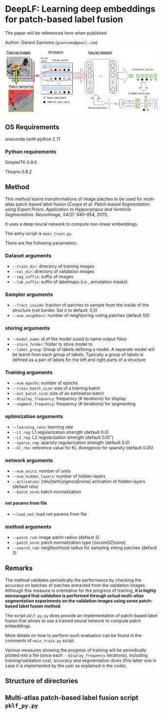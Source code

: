 # DeepLF: Learning deep embeddings for patch-based label fusion

The paper will be referenced here when published

Author: Gerard Sanroma (`gsanroma@gmail.com`)

![GitHub Logo](/images/pipeline.png)

## OS Requirements
anaconda (with python 2.7)

### Python requirements
SimpleITK 0.9.0

Theano 0.8.2

## Method
This method learns transformations of image patches to be used for multi-atlas patch-based label fusion (*Coupe et al. Patch-based Segmentation using Expert Priors: Application to Hippocampus and Ventricle Segmentation. NeuroImage, 54(2): 940–954, 2011*).

It uses a deep neural network to compute non-linear embeddings.

The entry script is `main_train.py`.

There are the following parameters:

### Dataset arguments
- `--train_dir`: directory of training images
- `--val_dir`: directory of validation images
- `--img_suffix`: suffix of images
- `--lab_suffix`: suffix of labelmaps (i.e., annotation masks)

### Sampler arguments
- `--fract_inside`: fraction of patches to sample from the inside of the structure (not border. Set it to default: 0.5)
- `--num_neighbors`: number of neighboring voting patches (default 50)

### storing arguments
- `--model_name`: id of the model (used to name output files)
- `--store_folder`: folder to store model to
- `--label_group`: Group of labels defining a model. A separate model will be learnt from each group of labels. Typically a group of labels is defined as a pair of labels for the left and right parts of a structure

### Training arguments
- `--num_epochs`: number of epochs
- `--train_batch_size`: size of a training batch
- `--est_batch_size`: size of an estimation batch
- `--display_frequency`: frequency (# iterations) for display
- `--segment_frequency`: frequency (# iterations) for segmenting

### optimization arguments
- `--learning_rate`: learning rate
- `--L1_reg`: L1 regularization strength (default 0.0)
- `--L2_reg`: L2 regularization strength (default 0.0)")
- `--sparse_reg`: sparsity regularization strength (default 0.0)
- `--kl_rho`: reference value for KL divergence for sparsity (default 0.05)

### network arguments
- `--num_units`: number of units
- `--num_hidden_layers`: number of hidden layers
- `--activation`: [relu|tanh|sigmoid|none] activation of hidden layers (default relu)
- `--batch_norm`: batch normalization
#### net params from file
- --`load_net`: load net params from file

### method arguments
- `--patch_rad`: image patch radius (default 2)
- `--patch_norm`: patch normalization type [zscore|l2|none]
- `--search_rad`: neighborhood radius for sampling voting patches (default 3)

## Remarks

The method validates periodically the performance by checking the accuracy on batches of patches extracted from the validation images. 
Although this measure is orientative for the progress of training, **it is highly encouraged that validation is performed through actual multi-atlas segmentation experiments on the validation images using some patch-based label fusion method**.

The script `pblf_py.py` does provide an implementation of patch-based label fusion that allows to use a trained neural network to compute patch embeddings.

More details on how to perform such evaluation can be found in the comments of `main_train.py` script.

Various measures showing the progress of training will be periodically plotted into a file (once each `--display_frequency` iterations), including training/validation cost, accuracy and segmentation dices (this latter one in case it is implemented by the user as explained in the code).

## Structure of directories

## Multi-atlas patch-based label fusion script `pblf_py.py`
